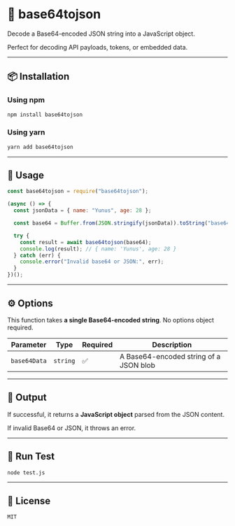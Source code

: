 # 📄 base64tojson

Decode a Base64-encoded JSON string into a JavaScript object.

Perfect for decoding API payloads, tokens, or embedded data.

---

## 📦 Installation

### Using npm

```bash
npm install base64tojson
```

### Using yarn

```bash
yarn add base64tojson
```

---

## 🚀 Usage

```js
const base64tojson = require("base64tojson");

(async () => {
  const jsonData = { name: "Yunus", age: 28 };

  const base64 = Buffer.from(JSON.stringify(jsonData)).toString("base64");

  try {
    const result = await base64tojson(base64);
    console.log(result); // { name: 'Yunus', age: 28 }
  } catch (err) {
    console.error("Invalid base64 or JSON:", err);
  }
})();
```

---

## ⚙️ Options

This function takes **a single Base64-encoded string**. No options object required.

| Parameter     | Type     | Required | Description                             |
|---------------|----------|----------|-----------------------------------------|
| `base64Data`  | `string` | ✅       | A Base64-encoded string of a JSON blob  |

---

## 🧾 Output

If successful, it returns a **JavaScript object** parsed from the JSON content.

If invalid Base64 or JSON, it throws an error.

---

## 🧪 Run Test

```bash
node test.js
```

---

## 🪪 License

```
MIT
```
